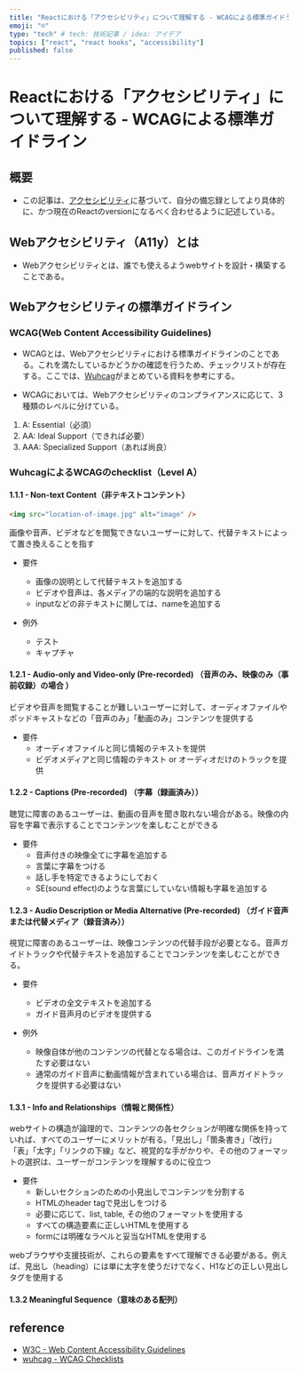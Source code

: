 ```yaml
---
title: "Reactにおける「アクセシビリティ」について理解する - WCAGによる標準ガイドライン"
emoji: "☺️"
type: "tech" # tech: 技術記事 / idea: アイデア
topics: ["react", "react hooks", "accessibility"]
published: false
---
```


# Reactにおける「アクセシビリティ」について理解する - WCAGによる標準ガイドライン
## 概要

- この記事は、[アクセシビリティ](https://ja.reactjs.org/docs/accessibility.html)に基づいて、自分の備忘録としてより具体的に、かつ現在のReactのversionになるべく合わせるように記述している。

## Webアクセシビリティ（A11y）とは

- Webアクセシビリティとは、誰でも使えるようwebサイトを設計・構築することである。

## Webアクセシビリティの標準ガイドライン

### WCAG(Web Content Accessibility Guidelines)

- WCAGとは、Webアクセシビリティにおける標準ガイドラインのことである。これを満たしているかどうかの確認を行うため、チェックリストが存在する。ここでは、[Wuhcag](https://www.wuhcag.com/wcag-checklist/)がまとめている資料を参考にする。

- WCAGにおいては、Webアクセシビリティのコンプライアンスに応じて、3種類のレベルに分けている。

1. A: Essential（必須）
2. AA: Ideal Support（できれば必要）
3. AAA: Specialized Support（あれば尚良）

### WuhcagによるWCAGのchecklist（Level A）

#### 1.1.1 - Non-text Content（非テキストコンテント）

```html
<img src="location-of-image.jpg" alt="image" />
```

画像や音声、ビデオなどを閲覧できないユーザーに対して、代替テキストによって置き換えることを指す

- 要件

  - 画像の説明として代替テキストを追加する
  - ビデオや音声は、各メディアの端的な説明を追加する
  - inputなどの非テキストに関しては、nameを追加する

- 例外

  - テスト
  - キャプチャ

#### 1.2.1 - Audio-only and Video-only (Pre-recorded) （音声のみ、映像のみ（事前収録）の場合 ）

ビデオや音声を閲覧することが難しいユーザーに対して、オーディオファイルやポッドキャストなどの「音声のみ」「動画のみ」コンテンツを提供する

- 要件
  - オーディオファイルと同じ情報のテキストを提供
  - ビデオメディアと同じ情報のテキスト or オーディオだけのトラックを提供

#### 1.2.2 - Captions (Pre-recorded) （字幕（録画済み））

聴覚に障害のあるユーザーは、動画の音声を聞き取れない場合がある。映像の内容を字幕で表示することでコンテンツを楽しむことができる

- 要件
  - 音声付きの映像全てに字幕を追加する
  - 言葉に字幕をつける
  - 話し手を特定できるようにしておく
  - SE(sound effect)のような言葉にしていない情報も字幕を追加する

#### 1.2.3 - Audio Description or Media Alternative (Pre-recorded) （ガイド音声または代替メディア（録音済み））


視覚に障害のあるユーザーは、映像コンテンツの代替手段が必要となる。音声ガイドトラックや代替テキストを追加することでコンテンツを楽しむことができる。

- 要件
  - ビデオの全文テキストを追加する
  - ガイド音声月のビデオを提供する

- 例外
  - 映像自体が他のコンテンツの代替となる場合は、このガイドラインを満たす必要はない
  - 通常のガイド音声に動画情報が含まれている場合は、音声ガイドトラックを提供する必要はない

#### 1.3.1 - Info and Relationships（情報と関係性）

webサイトの構造が論理的で、コンテンツの各セクションが明確な関係を持っていれば、すべてのユーザーにメリットが有る。「見出し」「箇条書き」「改行」「表」「太字」「リンクの下線」など、視覚的な手がかりや、その他のフォーマットの選択は、ユーザーがコンテンツを理解するのに役立つ

- 要件
  - 新しいセクションのための小見出しでコンテンツを分割する
  - HTMLのheader tagで見出しをつける
  - 必要に応じて、list, table, その他のフォーマットを使用する
  - すべての構造要素に正しいHTMLを使用する
  - formには明確なラベルと妥当なHTMLを使用する

webブラウザや支援技術が、これらの要素をすべて理解できる必要がある。例えば、見出し（heading）には単に太字を使うだけでなく、H1などの正しい見出しタグを使用する

#### 1.3.2 Meaningful Sequence（意味のある配列）



## reference

- [W3C - Web Content Accessibility Guidelines](https://www.w3.org/WAI/standards-guidelines/wcag/)
- [wuhcag - WCAG Checklists](https://www.wuhcag.com/wcag-checklist/)
